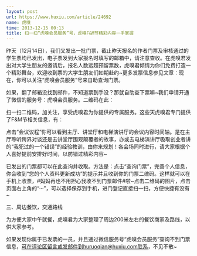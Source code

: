 ```yaml
---
layout: post
url: https://www.huxiu.com/article/24692
name: 虎嗅
time: 2013-12-15 00:13
title: 扫一扫“虎嗅会员服务”号，虎嗅F&M节精彩内容一手掌握
---
```

昨天（12月14日），我们又发出一批门票，截止昨天报名的作者门票及审核通过的学生票均已发出，电子票发到大家报名时填写的邮箱中，请注意查收。在虎嗅君发出对大学生朋友的邀请后，报名人数远超预留票数，虎嗅君倾情为你们免费打造一个精彩舞台，欢迎收到票的大学生朋友们如期赴约~更多发票信息参见文章：现在，你可以关注“虎嗅会员服务”号来自助查询门票。

如果，翻了邮箱没找到邮件，不知道票到手没？那就自助查下票嘛~我们申请开通了微信的服务号：虎嗅会员服务。二维码在此：

扫一扫二维码，加关注，享受虎嗅君为你提供的专属服务。这些天虎嗅君专门提供了F&M节相关信息，有：

点击“会议议程”你可以看到主厅、讲堂厅和电梯演讲厅的会议内容时间轴。是在主厅聆听跨界对谈还是去讲堂厅围观颠覆者的故事，亦或去电梯演讲厅吸取创业者讲的“我犯过的一个错误”的经验教训，由你来规划！各会场同时进行，请大家根据个人喜好提前安排好时间，以防错过精彩内容~

已发出的门票都可以在此查询并收取。方法是：点击“查询门票”，完善个人信息，你会收到“您的个人资料更新成功”的提示并且收到你的门票二维码。这样就可以在手机上收票，#妈妈再也不用担心我收不到门票邮件#啦~点击二维码的图片，点击页面右上角的“···”，可以选择保存到手机，进门登记直接扫一扫，方便快捷有没有~

三、周边餐饮，交通路线

为方便大家中午就餐，虎嗅君为大家整理了周边200米左右的餐饮商家及路线，以供大家参考。

如果发现你属于已发票的一员，并且通过微信服务号“虎嗅会员服务”查询不到门票信息，可在评论区留言或发邮件到huruoqian@huxiu.com联系，不见不散~

